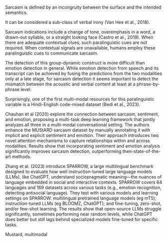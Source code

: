 Sarcasm is defined by an incongruity between the surface and the intended
semantics.

It can be considered a sub-class of verbal irony (Van Hee et al., 2018).

Sarcasm indications include a change of tone, overemphasis in a word, a
drawn-out syllable, or a straight looking face (Castro et al., 2019). When there
are adequate contextual clues, such paralinguistic cues are not required. When
contextual signals are unavailable, humans employ these paralinguistic cues to
communicate sarcasm.

The detection of this group-dynamic construct is more difficult than emotion
detection in general. While emotion detection from speech and its transcript can
be achieved by fusing the predictions from the two modalities only at a late
stage, for sarcasm detection it seems important to detect the mismatch between
the acoustic and verbal content at least at a phrase-by-phrase level.

Surprisingly, one of the first multi-modal resources for this paralinguistic
variable is a Hindi-English code-mixed dataset (Bedi et al., 2023).

Chauhan et al (2020) explore the connection between sarcasm, sentiment, and
emotion, proposing a multi-task deep learning framework that jointly analyzes
all three in a multi-modal conversational setting. The authors enhance the
MUStARD sarcasm dataset by manually annotating it with implicit and explicit
sentiment and emotion. Their approach introduces two novel attention mechanisms
to capture relationships within and across modalities. Results show that
incorporating sentiment and emotion analysis significantly improves sarcasm
detection, outperforming then-state-of-the-art methods.

Zhang et al. (2023) introduce SPARROW, a large multilingual benchmark designed
to evaluate how well instruction-tuned large language models (LLMs), like
ChatGPT, understand sociopragmatic meaning—the nuances of language embedded in
social and interactive contexts. SPARROW covers 64 languages and 169 datasets
across various tasks (e.g., emotion recognition, detecting antisocial language).
They test with various models and learning settings on SPARROW: multilingual
pretrained language models (eg mT5); instruction-tuned LLMs (eg BLOOMZ,
ChatGPT); and fine-tuning, zero-shot, and/or few-shot learning. The results show
that open-source LLMs struggle significantly, sometimes performing near random
levels, while ChatGPT does better but still lags behind specialized models
fine-tuned for specific tasks.

Mustard, multimodal

